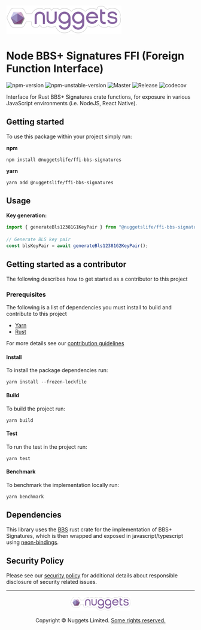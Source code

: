 [![Nuggets](./docs/assets/nuggets-logo.svg)](https://github.com/NuggetsLtd)

# Node BBS+ Signatures FFI (Foreign Function Interface)

![npm-version](https://badgen.net/npm/v/@nuggetslife/ffi-bbs-signatures)
![npm-unstable-version](https://badgen.net/npm/v/@nuggetslife/ffi-bbs-signatures/unstable)
![Master](https://github.com/NuggetsLtd/ffi-bbs-signatures/workflows/push-master/badge.svg)
![Release](https://github.com/NuggetsLtd/ffi-bbs-signatures/workflows/push-release/badge.svg)
![codecov](https://codecov.io/gh/NuggetsLtd/ffi-bbs-signatures/branch/master/graph/badge.svg)

Interface for Rust BBS+ Signatures crate functions, for exposure in various JavaScript environments (i.e. NodeJS, React Native).

## Getting started

To use this package within your project simply run:

**npm**

```
npm install @nuggetslife/ffi-bbs-signatures
```

**yarn**

```
yarn add @nuggetslife/ffi-bbs-signatures
```

## Usage

<!-- See the [sample](./sample) directory for a runnable demo. -->

**Key generation:**

```typescript
import { generateBls12381G1KeyPair } from "@nuggetslife/ffi-bbs-signatures";

// Generate BLS key pair
const blsKeyPair = await generateBls12381G2KeyPair();
```

## Getting started as a contributor

The following describes how to get started as a contributor to this project

### Prerequisites

The following is a list of dependencies you must install to build and contribute to this project

- [Yarn](https://yarnpkg.com/)
- [Rust](https://www.rust-lang.org/)

For more details see our [contribution guidelines](./docs/CONTRIBUTING.md)

#### Install

To install the package dependencies run:

```
yarn install --frozen-lockfile
```

#### Build

To build the project run:

```
yarn build
```

#### Test

To run the test in the project run:

```
yarn test
```

#### Benchmark

To benchmark the implementation locally run:

```
yarn benchmark
```

## Dependencies

This library uses the [BBS](https://crates.io/crates/bbs) rust crate for the implementation of BBS+ Signatures, which is
then wrapped and exposed in javascript/typescript using [neon-bindings](https://github.com/neon-bindings/neon).

## Security Policy

Please see our [security policy](./SECURITY.md) for additional details about responsible disclosure of security related
issues.

---

<p align="center"><a href="https://nuggets.life" target="_blank"><img height="40px" src ="./docs/assets/nuggets-logo.svg"></a></p><p align="center">Copyright © Nuggets Limited. <a href="./LICENSE">Some rights reserved.</a></p>
